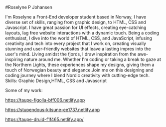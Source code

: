 #Roselyne P Johansen

I'm Roselyne a Front-End developer student based in Norway, I have diverse set of skills, ranging from graphic design, to HTML, CSS and Javascript.
I have great passion for UI effects, creating eye-catching layouts, lag free website interactions with a dynamic touch. Being a coding enthusiast, I dive into the world of HTML, CSS, and JavaScript, infusing creativity and tech into every project that I work on, creating visually stunning and user-friendly websites that leave a lasting impres into the user's mind. Living amidst the fjords, I draw inspiration from the awe-inspiring nature around me. Whether I'm coding or taking a break to gaze at the Northern Lights, these experiences shape my designs, giving them a touch of Norwegian beauty and elegance.Join me on this designing and coding journey where I blend Nordic creativity with cutting-edge tech.
Skills: Graphic Design,HTML, CSS and Javascript

Some of my work:

https://taupe-figolla-bff006.netlify.app

https://stupendous-kitsune-ee1737.netlify.app

https://taupe-druid-f1f465.netlify.app/







